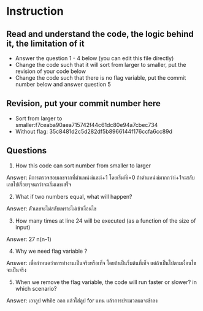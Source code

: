 ﻿# Instruction

## Read and understand the code, the logic behind it, the limitation of it
* Answer the question 1 - 4 below (you can edit this file directly)
* Change the code such that it will sort from larger to smaller, put the revision of your code below
* Change the code such that there is no flag variable, put the commit number below and answer question 5 


## Revision, put your commit number here
* Sort from larger to smaller:f7ceaba90aea715742f44c61dc80e94a7cbec734
* Without flag: 35c8481d2c5d282df5b8966144f176ccfa6cc89d

## Questions
1. How this code can sort number from smaller to larger
 
Answer: มีการตรวจสอบเลขจากที่ตำแหน่งiและi+1 โดยเริ่มที่i=0 ถ้าตำแหน่งiมากกว่าi+1จะสลับเลขไปเรื่อยๆจนกว่าจะเริ่มเลขเสร็จ

2. What if two numbers equal, what will happen? 

Answer: ตัวเลขจะไม่สลับเพราะไม่เข้าเงื่อนไข

3. How many times at line 24 will be executed (as a function of the size of input) 

Answer: 27 n(n-1)

4. Why we need flag variable ? 

Answer: เพื่อกำหนดว่าการทำงานเป็นจริงหรือเท็จ โดยถ้าเป็นริ่มต้นที่เท็จ แต่ถ้าเป็นไปตามเงื่อนไขจะเป็นจริง

5. When we remove the flag variable, the code will run faster or slower? in which scenario? 

Answer: เอาลูป while ออก แล้วใส่ลูป for แทน แล้วการประมวลผลจะช้าลง
